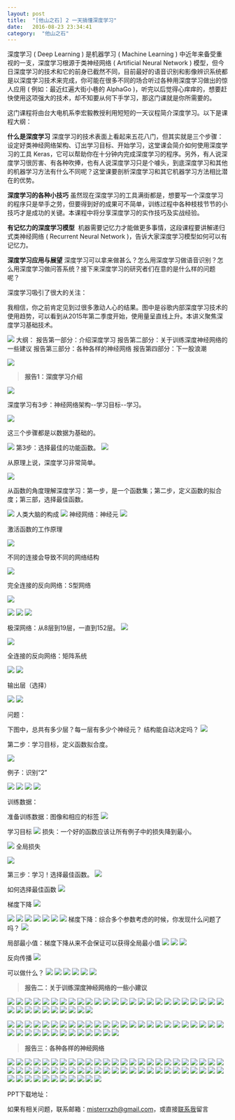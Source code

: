 ```yaml
---
layout: post
title:  "[他山之石] 2 一天搞懂深度学习"
date:   2016-08-23 23:34:41
category:  "他山之石"
---
```


深度学习 ( Deep Learning ) 是机器学习 ( Machine Learning ) 中近年来备受重视的一支，深度学习根源于类神经网络 ( Artificial Neural Network ) 模型，但今日深度学习的技术和它的前身已截然不同，目前最好的语音识别和影像辨识系统都是以深度学习技术来完成，你可能在很多不同的场合听过各种用深度学习做出的惊人应用 ( 例如：最近红遍大街小巷的 AlphaGo )，听完以后觉得心痒痒的，想要赶快使用这项强大的技术，却不知要从何下手学习，那这门课就是你所需要的。 

这门课程将由台大电机系李宏毅教授利用短短的一天议程简介深度学习。以下是课程大纲：

**什么是深度学习**
深度学习的技术表面上看起来五花八门，但其实就是三个步骤：设定好类神经网络架构、订出学习目标、开始学习，这堂课会简介如何使用深度学习的工具 Keras，它可以帮助你在十分钟内完成深度学习的程序。另外，有人说深度学习很厉害、有各种吹捧，也有人说深度学习只是个噱头，到底深度学习和其他的机器学习方法有什么不同呢？这堂课要剖析深度学习和其它机器学习方法相比潜在的优势。

**深度学习的各种小技巧**
虽然现在深度学习的工具满街都是，想要写一个深度学习的程序只是举手之劳，但要得到好的成果可不简单，训练过程中各种枝枝节节的小技巧才是成功的关键。本课程中将分享深度学习的实作技巧及实战经验。 

**有记忆力的深度学习模型** 
机器需要记忆力才能做更多事情，这段课程要讲解递归式类神经网络 ( Recurrent Neural Network )，告诉大家深度学习模型如何可以有记忆力。 

**深度学习应用与展望**
深度学习可以拿来做甚么？怎么用深度学习做语音识别？怎么用深度学习做问答系统？接下来深度学习的研究者们在意的是什么样的问题呢？ 

深度学习吸引了很大的关注：

我相信，你之前肯定见到过很多激动人心的结果。图中是谷歌内部深度学习技术的使用趋势，可以看到从2015年第二季度开始，使用量呈直线上升。本讲义聚焦深度学习基础技术。

![](http://upload-images.jianshu.io/upload_images/2730002-6ce61aad8771b9db?imageMogr2/auto-orient/strip%7CimageView2/2/w/1240)
大纲：
报告第一部分：介绍深度学习
报告第二部分：关于训练深度神经网络的一些建议
报告第三部分：各种各样的神经网络
报告第四部分：下一股浪潮

![](http://upload-images.jianshu.io/upload_images/2730002-9ba2e6f831520c6c?imageMogr2/auto-orient/strip%7CimageView2/2/w/1240)

> **报告1：深度学习介绍**

![](http://upload-images.jianshu.io/upload_images/2730002-891290b1eb201a3b?imageMogr2/auto-orient/strip%7CimageView2/2/w/1240)

深度学习有3步：神经网络架构--学习目标--学习。

![](http://upload-images.jianshu.io/upload_images/2730002-7b1e69a13b679e60?imageMogr2/auto-orient/strip%7CimageView2/2/w/1240)

这三个步骤都是以数据为基础的。

![](http://upload-images.jianshu.io/upload_images/2730002-ab67cc13bf5baaf3?imageMogr2/auto-orient/strip%7CimageView2/2/w/1240)
第3步：选择最佳的功能函数。
![](http://upload-images.jianshu.io/upload_images/2730002-9dd9a9a6dc09ebed?imageMogr2/auto-orient/strip%7CimageView2/2/w/1240)

从原理上说，深度学习非常简单。

![](http://upload-images.jianshu.io/upload_images/2730002-679e6fce6f629176?imageMogr2/auto-orient/strip%7CimageView2/2/w/1240)

从函数的角度理解深度学习：第一步，是一个函数集；第二步，定义函数的拟合度；第三部，选择最佳函数。

![](http://upload-images.jianshu.io/upload_images/2730002-3677ec78d9c6f4f5?imageMogr2/auto-orient/strip%7CimageView2/2/w/1240)
人类大脑的构成
![](http://upload-images.jianshu.io/upload_images/2730002-6c8527d331cc620a?imageMogr2/auto-orient/strip%7CimageView2/2/w/1240)
神经网络：神经元
![](http://upload-images.jianshu.io/upload_images/2730002-01462a5fe7fe48f6?imageMogr2/auto-orient/strip%7CimageView2/2/w/1240)

激活函数的工作原理

![](http://upload-images.jianshu.io/upload_images/2730002-8d37ee3921de1132?imageMogr2/auto-orient/strip%7CimageView2/2/w/1240)

不同的连接会导致不同的网络结构

![](http://upload-images.jianshu.io/upload_images/2730002-e6978694193a4b5f?imageMogr2/auto-orient/strip%7CimageView2/2/w/1240)

完全连接的反向网络：S型网络

![](http://upload-images.jianshu.io/upload_images/2730002-cfc43aee061d2431?imageMogr2/auto-orient/strip%7CimageView2/2/w/1240)

![](http://upload-images.jianshu.io/upload_images/2730002-25cd9c99ed046d9f?imageMogr2/auto-orient/strip%7CimageView2/2/w/1240)
![](http://upload-images.jianshu.io/upload_images/2730002-bc80091b2089a9f5?imageMogr2/auto-orient/strip%7CimageView2/2/w/1240)
![](http://upload-images.jianshu.io/upload_images/2730002-0bb0e6281f1b475f?imageMogr2/auto-orient/strip%7CimageView2/2/w/1240)

极深网络：从8层到19层，一直到152层。
![](http://upload-images.jianshu.io/upload_images/2730002-ebcca75021485b02?imageMogr2/auto-orient/strip%7CimageView2/2/w/1240)

![](http://upload-images.jianshu.io/upload_images/2730002-d53c9ea4a494c489?imageMogr2/auto-orient/strip%7CimageView2/2/w/1240)

全连接的反向网络：矩阵系统

![](http://upload-images.jianshu.io/upload_images/2730002-63ffa75642c20a69?imageMogr2/auto-orient/strip%7CimageView2/2/w/1240)
![](http://upload-images.jianshu.io/upload_images/2730002-a69501ce761eb12a?imageMogr2/auto-orient/strip%7CimageView2/2/w/1240)

输出层（选择）

![](http://upload-images.jianshu.io/upload_images/2730002-4d19c71c6a18516d?imageMogr2/auto-orient/strip%7CimageView2/2/w/1240)
![](http://upload-images.jianshu.io/upload_images/2730002-8624497bd45d7e3e?imageMogr2/auto-orient/strip%7CimageView2/2/w/1240)

问题：

下图中，总共有多少层？每一层有多少个神经元？
结构能自动决定吗？
![](http://upload-images.jianshu.io/upload_images/2730002-5562b2687f9d2b5e?imageMogr2/auto-orient/strip%7CimageView2/2/w/1240)

第二步：学习目标，定义函数拟合度。

![](http://upload-images.jianshu.io/upload_images/2730002-39535fd5cb512002?imageMogr2/auto-orient/strip%7CimageView2/2/w/1240)

例子：识别“2”

![](http://upload-images.jianshu.io/upload_images/2730002-ddd0af642f2fc0de?imageMogr2/auto-orient/strip%7CimageView2/2/w/1240)
![](http://upload-images.jianshu.io/upload_images/2730002-1a7d7432b44da061?imageMogr2/auto-orient/strip%7CimageView2/2/w/1240)
![](http://upload-images.jianshu.io/upload_images/2730002-d379c2c2f42e8d88?imageMogr2/auto-orient/strip%7CimageView2/2/w/1240)
![](http://upload-images.jianshu.io/upload_images/2730002-2a081ed902008f5d?imageMogr2/auto-orient/strip%7CimageView2/2/w/1240)

训练数据：

准备训练数据：图像和相应的标签
![](http://upload-images.jianshu.io/upload_images/2730002-98c28e089c577775?imageMogr2/auto-orient/strip%7CimageView2/2/w/1240)

学习目标
![](http://upload-images.jianshu.io/upload_images/2730002-9450825f35ddd118?imageMogr2/auto-orient/strip%7CimageView2/2/w/1240)
损失：一个好的函数应该让所有例子中的损失降到最小。

![](http://upload-images.jianshu.io/upload_images/2730002-e71b7ad36077094a?imageMogr2/auto-orient/strip%7CimageView2/2/w/1240)
全局损失

![](http://upload-images.jianshu.io/upload_images/2730002-4aba63ca06c50281?imageMogr2/auto-orient/strip%7CimageView2/2/w/1240)

第三步：学习！选择最佳函数。
![](http://upload-images.jianshu.io/upload_images/2730002-d7039196bc3a25c3?imageMogr2/auto-orient/strip%7CimageView2/2/w/1240)

如何选择最佳函数
![](http://upload-images.jianshu.io/upload_images/2730002-ddf0f4778cddbb8f?imageMogr2/auto-orient/strip%7CimageView2/2/w/1240)

梯度下降
![](http://upload-images.jianshu.io/upload_images/2730002-1a505f1f85c61761?imageMogr2/auto-orient/strip%7CimageView2/2/w/1240)

![](http://upload-images.jianshu.io/upload_images/2730002-d0e49b16f6df7695?imageMogr2/auto-orient/strip%7CimageView2/2/w/1240)
![](http://upload-images.jianshu.io/upload_images/2730002-68d6ad66392767b0?imageMogr2/auto-orient/strip%7CimageView2/2/w/1240)
![](http://upload-images.jianshu.io/upload_images/2730002-edb3c2fce3b60d1e?imageMogr2/auto-orient/strip%7CimageView2/2/w/1240)
![](http://upload-images.jianshu.io/upload_images/2730002-3c20f8e73fc4cffb?imageMogr2/auto-orient/strip%7CimageView2/2/w/1240)
![](http://upload-images.jianshu.io/upload_images/2730002-674eab8580187017?imageMogr2/auto-orient/strip%7CimageView2/2/w/1240)
![](http://upload-images.jianshu.io/upload_images/2730002-a05a2b12a358bba3?imageMogr2/auto-orient/strip%7CimageView2/2/w/1240)
![](http://upload-images.jianshu.io/upload_images/2730002-db626ada616a555c?imageMogr2/auto-orient/strip%7CimageView2/2/w/1240)
梯度下降：综合多个参数考虑的时候，你发现什么问题了吗？
![](http://upload-images.jianshu.io/upload_images/2730002-c6f43ee74979f2fa?imageMogr2/auto-orient/strip%7CimageView2/2/w/1240)

局部最小值：梯度下降从来不会保证可以获得全局最小值
![](http://upload-images.jianshu.io/upload_images/2730002-80e0e3fdc1346c83?imageMogr2/auto-orient/strip%7CimageView2/2/w/1240)
![](http://upload-images.jianshu.io/upload_images/2730002-e10757a5b963cf01?imageMogr2/auto-orient/strip%7CimageView2/2/w/1240)
![](http://upload-images.jianshu.io/upload_images/2730002-3dfed54fe6be816c?imageMogr2/auto-orient/strip%7CimageView2/2/w/1240)

反向传播
![](http://upload-images.jianshu.io/upload_images/2730002-55bb1fda457f8663?imageMogr2/auto-orient/strip%7CimageView2/2/w/1240)

可以做什么？
![](http://upload-images.jianshu.io/upload_images/2730002-a2a2b9578dfee82e?imageMogr2/auto-orient/strip%7CimageView2/2/w/1240)
![](http://upload-images.jianshu.io/upload_images/2730002-7b3b205b053a3de7?imageMogr2/auto-orient/strip%7CimageView2/2/w/1240)
![](http://upload-images.jianshu.io/upload_images/2730002-8bbc31adc6424bbf?imageMogr2/auto-orient/strip%7CimageView2/2/w/1240)
![](http://upload-images.jianshu.io/upload_images/2730002-1faed3686dc042af?imageMogr2/auto-orient/strip%7CimageView2/2/w/1240)
![](http://upload-images.jianshu.io/upload_images/2730002-d7db96e3992a62ec?imageMogr2/auto-orient/strip%7CimageView2/2/w/1240)
![](http://upload-images.jianshu.io/upload_images/2730002-fdba1b57e20d4572?imageMogr2/auto-orient/strip%7CimageView2/2/w/1240)

> **报告二：关于训练深度神经网络的一些小建议**

![](http://upload-images.jianshu.io/upload_images/2730002-b972e49e5849725b?imageMogr2/auto-orient/strip%7CimageView2/2/w/1240)
![](http://upload-images.jianshu.io/upload_images/2730002-42b32887608b6ac3?imageMogr2/auto-orient/strip%7CimageView2/2/w/1240)
![](http://upload-images.jianshu.io/upload_images/2730002-8bef974a59c0ee20?imageMogr2/auto-orient/strip%7CimageView2/2/w/1240)
![](http://upload-images.jianshu.io/upload_images/2730002-88798931fcb84bab?imageMogr2/auto-orient/strip%7CimageView2/2/w/1240)
![](http://upload-images.jianshu.io/upload_images/2730002-afb2f77c5afdf01c?imageMogr2/auto-orient/strip%7CimageView2/2/w/1240)
![](http://upload-images.jianshu.io/upload_images/2730002-f2bbf4901a367e1b?imageMogr2/auto-orient/strip%7CimageView2/2/w/1240)
![](http://upload-images.jianshu.io/upload_images/2730002-2de2b56dcaab6734?imageMogr2/auto-orient/strip%7CimageView2/2/w/1240)
![](http://upload-images.jianshu.io/upload_images/2730002-a6e29023ac718880?imageMogr2/auto-orient/strip%7CimageView2/2/w/1240)
![](http://upload-images.jianshu.io/upload_images/2730002-266dfb18f829f390?imageMogr2/auto-orient/strip%7CimageView2/2/w/1240)
![](http://upload-images.jianshu.io/upload_images/2730002-12b13faf1e3f3659?imageMogr2/auto-orient/strip%7CimageView2/2/w/1240)
![](http://upload-images.jianshu.io/upload_images/2730002-3635761391c35b66?imageMogr2/auto-orient/strip%7CimageView2/2/w/1240)
![](http://upload-images.jianshu.io/upload_images/2730002-13578b9948641a76?imageMogr2/auto-orient/strip%7CimageView2/2/w/1240)
![](http://upload-images.jianshu.io/upload_images/2730002-12c6544773c37095?imageMogr2/auto-orient/strip%7CimageView2/2/w/1240)
![](http://upload-images.jianshu.io/upload_images/2730002-f2a3f4db991e7af6?imageMogr2/auto-orient/strip%7CimageView2/2/w/1240)
![](http://upload-images.jianshu.io/upload_images/2730002-60ea96c6f7bb4db9?imageMogr2/auto-orient/strip%7CimageView2/2/w/1240)
![](http://upload-images.jianshu.io/upload_images/2730002-2ecb42bbe2629920?imageMogr2/auto-orient/strip%7CimageView2/2/w/1240)
![](http://upload-images.jianshu.io/upload_images/2730002-9f7658e9da64d451?imageMogr2/auto-orient/strip%7CimageView2/2/w/1240)
![](http://upload-images.jianshu.io/upload_images/2730002-2b88ed329aba7be9?imageMogr2/auto-orient/strip%7CimageView2/2/w/1240)
![](http://upload-images.jianshu.io/upload_images/2730002-6cb4b5e5792d4849?imageMogr2/auto-orient/strip%7CimageView2/2/w/1240)
![](http://upload-images.jianshu.io/upload_images/2730002-c22bbb32c4ccf8b7?imageMogr2/auto-orient/strip%7CimageView2/2/w/1240)
![](http://upload-images.jianshu.io/upload_images/2730002-35c71feb6076853c?imageMogr2/auto-orient/strip%7CimageView2/2/w/1240)
![](http://upload-images.jianshu.io/upload_images/2730002-7591d02b8ec568b6?imageMogr2/auto-orient/strip%7CimageView2/2/w/1240)
![](http://upload-images.jianshu.io/upload_images/2730002-4f059af2bd606047?imageMogr2/auto-orient/strip%7CimageView2/2/w/1240)
![](http://upload-images.jianshu.io/upload_images/2730002-62c1ca1b85fb75e7?imageMogr2/auto-orient/strip%7CimageView2/2/w/1240)
![](http://upload-images.jianshu.io/upload_images/2730002-3774d7a8cf0c3b7e?imageMogr2/auto-orient/strip%7CimageView2/2/w/1240)
![](http://upload-images.jianshu.io/upload_images/2730002-72a1010216fb783d?imageMogr2/auto-orient/strip%7CimageView2/2/w/1240)
![](http://upload-images.jianshu.io/upload_images/2730002-5c6e168f963507b7?imageMogr2/auto-orient/strip%7CimageView2/2/w/1240)
![](http://upload-images.jianshu.io/upload_images/2730002-436d0bd6d6d6903b?imageMogr2/auto-orient/strip%7CimageView2/2/w/1240)
![](http://upload-images.jianshu.io/upload_images/2730002-f380a9231a68ef81?imageMogr2/auto-orient/strip%7CimageView2/2/w/1240)
![](http://upload-images.jianshu.io/upload_images/2730002-9fd2fd096163c2b5?imageMogr2/auto-orient/strip%7CimageView2/2/w/1240)
![](http://upload-images.jianshu.io/upload_images/2730002-e305535639ea20d7?imageMogr2/auto-orient/strip%7CimageView2/2/w/1240)
![](http://upload-images.jianshu.io/upload_images/2730002-29bf53d44dbef946?imageMogr2/auto-orient/strip%7CimageView2/2/w/1240)
![](http://upload-images.jianshu.io/upload_images/2730002-c7960963dac94a82?imageMogr2/auto-orient/strip%7CimageView2/2/w/1240)
![](http://upload-images.jianshu.io/upload_images/2730002-acbb03eeee7ded29?imageMogr2/auto-orient/strip%7CimageView2/2/w/1240)
![](http://upload-images.jianshu.io/upload_images/2730002-bfb781061a5313f3?imageMogr2/auto-orient/strip%7CimageView2/2/w/1240)

![](http://upload-images.jianshu.io/upload_images/2730002-9d7348e0f7807a31?imageMogr2/auto-orient/strip%7CimageView2/2/w/1240)
![](http://upload-images.jianshu.io/upload_images/2730002-d595161618ecda0e?imageMogr2/auto-orient/strip%7CimageView2/2/w/1240)
![](http://upload-images.jianshu.io/upload_images/2730002-911cbd5bcbe8dcda?imageMogr2/auto-orient/strip%7CimageView2/2/w/1240)
![](http://upload-images.jianshu.io/upload_images/2730002-607d7d2ecf71754d?imageMogr2/auto-orient/strip%7CimageView2/2/w/1240)
![](http://upload-images.jianshu.io/upload_images/2730002-7ff9fbb7d5eda02d?imageMogr2/auto-orient/strip%7CimageView2/2/w/1240)
![](http://upload-images.jianshu.io/upload_images/2730002-f8dbf0d4d0ac2fe1?imageMogr2/auto-orient/strip%7CimageView2/2/w/1240)
![](http://upload-images.jianshu.io/upload_images/2730002-a925c8a2873d8db0?imageMogr2/auto-orient/strip%7CimageView2/2/w/1240)
![](http://upload-images.jianshu.io/upload_images/2730002-86bbec0b4264ea5c?imageMogr2/auto-orient/strip%7CimageView2/2/w/1240)
![](http://upload-images.jianshu.io/upload_images/2730002-9504a1fcad05a655?imageMogr2/auto-orient/strip%7CimageView2/2/w/1240)
![](http://upload-images.jianshu.io/upload_images/2730002-c95d13ccb5421630?imageMogr2/auto-orient/strip%7CimageView2/2/w/1240)
![](http://upload-images.jianshu.io/upload_images/2730002-717d477eb870b449?imageMogr2/auto-orient/strip%7CimageView2/2/w/1240)
![](http://upload-images.jianshu.io/upload_images/2730002-91f9d60c2f92acbb?imageMogr2/auto-orient/strip%7CimageView2/2/w/1240)
![](http://upload-images.jianshu.io/upload_images/2730002-34f76a7065c96189?imageMogr2/auto-orient/strip%7CimageView2/2/w/1240)
![](http://upload-images.jianshu.io/upload_images/2730002-3d1ebfc158bd9c2e?imageMogr2/auto-orient/strip%7CimageView2/2/w/1240)
![](http://upload-images.jianshu.io/upload_images/2730002-b6fca45e7be419b9?imageMogr2/auto-orient/strip%7CimageView2/2/w/1240)
![](http://upload-images.jianshu.io/upload_images/2730002-d79054b8ee0b735a?imageMogr2/auto-orient/strip%7CimageView2/2/w/1240)
![](http://upload-images.jianshu.io/upload_images/2730002-fd9d57d2bd1cc1d7?imageMogr2/auto-orient/strip%7CimageView2/2/w/1240)
![](http://upload-images.jianshu.io/upload_images/2730002-66cb6e4bd7085e86?imageMogr2/auto-orient/strip%7CimageView2/2/w/1240)
![](http://upload-images.jianshu.io/upload_images/2730002-c1cf24c6278108c0?imageMogr2/auto-orient/strip%7CimageView2/2/w/1240)
![](http://upload-images.jianshu.io/upload_images/2730002-a489bdc1241e0143?imageMogr2/auto-orient/strip%7CimageView2/2/w/1240)
![](http://upload-images.jianshu.io/upload_images/2730002-21792d12b7c391db?imageMogr2/auto-orient/strip%7CimageView2/2/w/1240)
![](http://upload-images.jianshu.io/upload_images/2730002-19ac5982eddcda11?imageMogr2/auto-orient/strip%7CimageView2/2/w/1240)
![](http://upload-images.jianshu.io/upload_images/2730002-1f33504ca0eae82a?imageMogr2/auto-orient/strip%7CimageView2/2/w/1240)
![](http://upload-images.jianshu.io/upload_images/2730002-5104bb49f2ceca03?imageMogr2/auto-orient/strip%7CimageView2/2/w/1240)
![](http://upload-images.jianshu.io/upload_images/2730002-5dc3062e5062b709?imageMogr2/auto-orient/strip%7CimageView2/2/w/1240)
![](http://upload-images.jianshu.io/upload_images/2730002-79d0fb5857c4f9cf?imageMogr2/auto-orient/strip%7CimageView2/2/w/1240)
![](http://upload-images.jianshu.io/upload_images/2730002-1dbc5562ca0c683c?imageMogr2/auto-orient/strip%7CimageView2/2/w/1240)
![](http://upload-images.jianshu.io/upload_images/2730002-c415fa71e1836240?imageMogr2/auto-orient/strip%7CimageView2/2/w/1240)
![](http://upload-images.jianshu.io/upload_images/2730002-e75a05ebba9ec73f?imageMogr2/auto-orient/strip%7CimageView2/2/w/1240)
![](http://upload-images.jianshu.io/upload_images/2730002-beb3df890cd177c3?imageMogr2/auto-orient/strip%7CimageView2/2/w/1240)
![](http://upload-images.jianshu.io/upload_images/2730002-406540b5c9f5ca13?imageMogr2/auto-orient/strip%7CimageView2/2/w/1240)
![](http://upload-images.jianshu.io/upload_images/2730002-f52a584b48ce3e68?imageMogr2/auto-orient/strip%7CimageView2/2/w/1240)
![](http://upload-images.jianshu.io/upload_images/2730002-ac60b34d8800be89?imageMogr2/auto-orient/strip%7CimageView2/2/w/1240)
![](http://upload-images.jianshu.io/upload_images/2730002-6275b0518ef31682?imageMogr2/auto-orient/strip%7CimageView2/2/w/1240)
![](http://upload-images.jianshu.io/upload_images/2730002-3d85c12b04fdb7c6?imageMogr2/auto-orient/strip%7CimageView2/2/w/1240)
![](http://upload-images.jianshu.io/upload_images/2730002-f6981eb682fc8a00?imageMogr2/auto-orient/strip%7CimageView2/2/w/1240)
![](http://upload-images.jianshu.io/upload_images/2730002-75375dbd43b9ce30?imageMogr2/auto-orient/strip%7CimageView2/2/w/1240)
![](http://upload-images.jianshu.io/upload_images/2730002-d757946ad7738905?imageMogr2/auto-orient/strip%7CimageView2/2/w/1240)

> **报告三：各种各样的神经网络**

![](http://upload-images.jianshu.io/upload_images/2730002-f00216051c74157c?imageMogr2/auto-orient/strip%7CimageView2/2/w/1240)
![](http://upload-images.jianshu.io/upload_images/2730002-dfd9b4c69aa87fab?imageMogr2/auto-orient/strip%7CimageView2/2/w/1240)
![](http://upload-images.jianshu.io/upload_images/2730002-464d6c0198ecaed9?imageMogr2/auto-orient/strip%7CimageView2/2/w/1240)
![](http://upload-images.jianshu.io/upload_images/2730002-bfe96ecb510c715d?imageMogr2/auto-orient/strip%7CimageView2/2/w/1240)
![](http://upload-images.jianshu.io/upload_images/2730002-b66dc972df5d8ce6?imageMogr2/auto-orient/strip%7CimageView2/2/w/1240)
![](http://upload-images.jianshu.io/upload_images/2730002-5b74249c27b1d0f2?imageMogr2/auto-orient/strip%7CimageView2/2/w/1240)
![](http://upload-images.jianshu.io/upload_images/2730002-3584c6586cb85091?imageMogr2/auto-orient/strip%7CimageView2/2/w/1240)
![](http://upload-images.jianshu.io/upload_images/2730002-ef5a98638fc22cdb?imageMogr2/auto-orient/strip%7CimageView2/2/w/1240)
![](http://upload-images.jianshu.io/upload_images/2730002-185743e0ac8558df?imageMogr2/auto-orient/strip%7CimageView2/2/w/1240)
![](http://upload-images.jianshu.io/upload_images/2730002-eb5f5a189ccbbf8c?imageMogr2/auto-orient/strip%7CimageView2/2/w/1240)
![](http://upload-images.jianshu.io/upload_images/2730002-8619805c19bb1fec?imageMogr2/auto-orient/strip%7CimageView2/2/w/1240)
![](http://upload-images.jianshu.io/upload_images/2730002-e87c5865e272a620?imageMogr2/auto-orient/strip%7CimageView2/2/w/1240)
![](http://upload-images.jianshu.io/upload_images/2730002-44c2f3ad575f283f?imageMogr2/auto-orient/strip%7CimageView2/2/w/1240)
![](http://upload-images.jianshu.io/upload_images/2730002-1f5e1f383626b9ef?imageMogr2/auto-orient/strip%7CimageView2/2/w/1240)
![](http://upload-images.jianshu.io/upload_images/2730002-915c2b2102df5bac?imageMogr2/auto-orient/strip%7CimageView2/2/w/1240)
![](http://upload-images.jianshu.io/upload_images/2730002-2db668db6dec28c8?imageMogr2/auto-orient/strip%7CimageView2/2/w/1240)
![](http://upload-images.jianshu.io/upload_images/2730002-005d373ef13a1502?imageMogr2/auto-orient/strip%7CimageView2/2/w/1240)
![](http://upload-images.jianshu.io/upload_images/2730002-c5f4291bd4d4a30d?imageMogr2/auto-orient/strip%7CimageView2/2/w/1240)
![](http://upload-images.jianshu.io/upload_images/2730002-a0aa9ce068d70ca4?imageMogr2/auto-orient/strip%7CimageView2/2/w/1240)
![](http://upload-images.jianshu.io/upload_images/2730002-41ebea7334f1df1a?imageMogr2/auto-orient/strip%7CimageView2/2/w/1240)
![](http://upload-images.jianshu.io/upload_images/2730002-2266654fc9610a93?imageMogr2/auto-orient/strip%7CimageView2/2/w/1240)
![](http://upload-images.jianshu.io/upload_images/2730002-12ea93126fe43e11?imageMogr2/auto-orient/strip%7CimageView2/2/w/1240)
![](http://upload-images.jianshu.io/upload_images/2730002-de40455b8aa406b4?imageMogr2/auto-orient/strip%7CimageView2/2/w/1240)
![](http://upload-images.jianshu.io/upload_images/2730002-7287fd77638e1af3?imageMogr2/auto-orient/strip%7CimageView2/2/w/1240)
![](http://upload-images.jianshu.io/upload_images/2730002-b935757f7fd93621?imageMogr2/auto-orient/strip%7CimageView2/2/w/1240)
![](http://upload-images.jianshu.io/upload_images/2730002-6abfc1bf82d7b18c?imageMogr2/auto-orient/strip%7CimageView2/2/w/1240)
![](http://upload-images.jianshu.io/upload_images/2730002-9b6f7566d26a7ecb?imageMogr2/auto-orient/strip%7CimageView2/2/w/1240)
![](http://upload-images.jianshu.io/upload_images/2730002-80f2b78ca10b8fc6?imageMogr2/auto-orient/strip%7CimageView2/2/w/1240)
![](http://upload-images.jianshu.io/upload_images/2730002-6a65023ac8b08574?imageMogr2/auto-orient/strip%7CimageView2/2/w/1240)
![](http://upload-images.jianshu.io/upload_images/2730002-2c16882d22879dad?imageMogr2/auto-orient/strip%7CimageView2/2/w/1240)
![](http://upload-images.jianshu.io/upload_images/2730002-b72e75882869ff48?imageMogr2/auto-orient/strip%7CimageView2/2/w/1240)
![](http://upload-images.jianshu.io/upload_images/2730002-343cee95ef6089eb?imageMogr2/auto-orient/strip%7CimageView2/2/w/1240)
![](http://upload-images.jianshu.io/upload_images/2730002-8bec25dc80510c95?imageMogr2/auto-orient/strip%7CimageView2/2/w/1240)
![](http://upload-images.jianshu.io/upload_images/2730002-147004ddff034895?imageMogr2/auto-orient/strip%7CimageView2/2/w/1240)
![](http://upload-images.jianshu.io/upload_images/2730002-e3ed2a70bb906ec0?imageMogr2/auto-orient/strip%7CimageView2/2/w/1240)
![](http://upload-images.jianshu.io/upload_images/2730002-6d1c1171ecd34001?imageMogr2/auto-orient/strip%7CimageView2/2/w/1240)
![](http://upload-images.jianshu.io/upload_images/2730002-6aa8bb267a079909?imageMogr2/auto-orient/strip%7CimageView2/2/w/1240)
![](http://upload-images.jianshu.io/upload_images/2730002-91a7c17c529f1a6f?imageMogr2/auto-orient/strip%7CimageView2/2/w/1240)
![](http://upload-images.jianshu.io/upload_images/2730002-5502b738bbe27fe7?imageMogr2/auto-orient/strip%7CimageView2/2/w/1240)
![](http://upload-images.jianshu.io/upload_images/2730002-60e41f88e0205728?imageMogr2/auto-orient/strip%7CimageView2/2/w/1240)
![](http://upload-images.jianshu.io/upload_images/2730002-478eb9c51591f8dc?imageMogr2/auto-orient/strip%7CimageView2/2/w/1240)
![](http://upload-images.jianshu.io/upload_images/2730002-dc831d50108e8b65?imageMogr2/auto-orient/strip%7CimageView2/2/w/1240)
![](http://upload-images.jianshu.io/upload_images/2730002-222becef554874d0?imageMogr2/auto-orient/strip%7CimageView2/2/w/1240)
![](http://upload-images.jianshu.io/upload_images/2730002-6d3f79ecae6b2421?imageMogr2/auto-orient/strip%7CimageView2/2/w/1240)
![](http://upload-images.jianshu.io/upload_images/2730002-d22c7cb5e236c415?imageMogr2/auto-orient/strip%7CimageView2/2/w/1240)
![](http://upload-images.jianshu.io/upload_images/2730002-f6e9158c12ee4741?imageMogr2/auto-orient/strip%7CimageView2/2/w/1240)
![](http://upload-images.jianshu.io/upload_images/2730002-40231875a669db8f?imageMogr2/auto-orient/strip%7CimageView2/2/w/1240)
![](http://upload-images.jianshu.io/upload_images/2730002-a114bfade3890069?imageMogr2/auto-orient/strip%7CimageView2/2/w/1240)
![](http://upload-images.jianshu.io/upload_images/2730002-aaeddc26395ab97c?imageMogr2/auto-orient/strip%7CimageView2/2/w/1240)
![](http://upload-images.jianshu.io/upload_images/2730002-ab0e4c3decd73297?imageMogr2/auto-orient/strip%7CimageView2/2/w/1240)
![](http://upload-images.jianshu.io/upload_images/2730002-8aec44819617f826?imageMogr2/auto-orient/strip%7CimageView2/2/w/1240)
![](http://upload-images.jianshu.io/upload_images/2730002-eecc9a049660595c?imageMogr2/auto-orient/strip%7CimageView2/2/w/1240)
![](http://upload-images.jianshu.io/upload_images/2730002-cb614b060f04fe3c?imageMogr2/auto-orient/strip%7CimageView2/2/w/1240)
![](http://upload-images.jianshu.io/upload_images/2730002-e5dc5042e9461471?imageMogr2/auto-orient/strip%7CimageView2/2/w/1240)
![](http://upload-images.jianshu.io/upload_images/2730002-554de065801daaf3?imageMogr2/auto-orient/strip%7CimageView2/2/w/1240)
![](http://upload-images.jianshu.io/upload_images/2730002-6825559e5c8a4569?imageMogr2/auto-orient/strip%7CimageView2/2/w/1240)
![](http://upload-images.jianshu.io/upload_images/2730002-7fc47805c4a4466f?imageMogr2/auto-orient/strip%7CimageView2/2/w/1240)
![](http://upload-images.jianshu.io/upload_images/2730002-317a90d6940fa453?imageMogr2/auto-orient/strip%7CimageView2/2/w/1240)
![](http://upload-images.jianshu.io/upload_images/2730002-490ab94e7c7eabc5?imageMogr2/auto-orient/strip%7CimageView2/2/w/1240)
![](http://upload-images.jianshu.io/upload_images/2730002-1550d7c5348373f1?imageMogr2/auto-orient/strip%7CimageView2/2/w/1240)
![](http://upload-images.jianshu.io/upload_images/2730002-181d031f41749e8e?imageMogr2/auto-orient/strip%7CimageView2/2/w/1240)


PPT下载地址：

如果有相关问题，联系邮箱：misterrxzh@gmail.com，或直接[联系我][联系我]留言

[联系我]:  https://mr-rxz.github.io/contact.html
